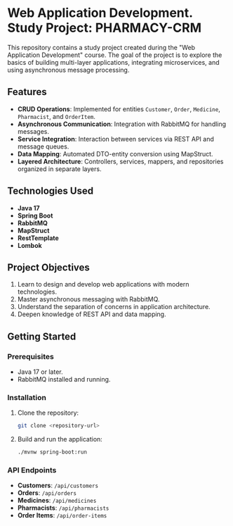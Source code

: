 # Web Application Development. Study Project: PHARMACY-CRM

This repository contains a study project created during the "Web Application Development" course. The goal of the project is to explore the basics of building multi-layer applications, integrating microservices, and using asynchronous message processing.

## Features

- **CRUD Operations**: Implemented for entities `Customer`, `Order`, `Medicine`, `Pharmacist`, and `OrderItem`.
- **Asynchronous Communication**: Integration with RabbitMQ for handling messages.
- **Service Integration**: Interaction between services via REST API and message queues.
- **Data Mapping**: Automated DTO-entity conversion using MapStruct.
- **Layered Architecture**: Controllers, services, mappers, and repositories organized in separate layers.

## Technologies Used

- **Java 17**
- **Spring Boot**
- **RabbitMQ**
- **MapStruct**
- **RestTemplate**
- **Lombok**

## Project Objectives

1. Learn to design and develop web applications with modern technologies.
2. Master asynchronous messaging with RabbitMQ.
3. Understand the separation of concerns in application architecture.
4. Deepen knowledge of REST API and data mapping.

## Getting Started

### Prerequisites

- Java 17 or later.
- RabbitMQ installed and running.

### Installation

1. Clone the repository:
   ```bash
   git clone <repository-url>
   ```  

2. Build and run the application:
   ```bash
   ./mvnw spring-boot:run
   ```  

### API Endpoints

- **Customers**: `/api/customers`
- **Orders**: `/api/orders`
- **Medicines**: `/api/medicines`
- **Pharmacists**: `/api/pharmacists`
- **Order Items**: `/api/order-items`

